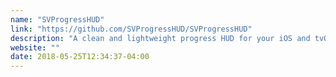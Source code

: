 ```yaml
---
name: "SVProgressHUD"
link: "https://github.com/SVProgressHUD/SVProgressHUD"
description: "A clean and lightweight progress HUD for your iOS and tvOS app."
website: ""
date: 2018-05-25T12:34:37-04:00
---
```

